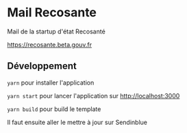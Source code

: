 # Mail Recosante

Mail de la startup d'état Recosanté

https://recosante.beta.gouv.fr

## Développement

`yarn` pour installer l'application

`yarn start` pour lancer l'application sur [http://localhost:3000](http://localhost:3000)

`yarn build` pour build le template

Il faut ensuite aller le mettre à jour sur Sendinblue
